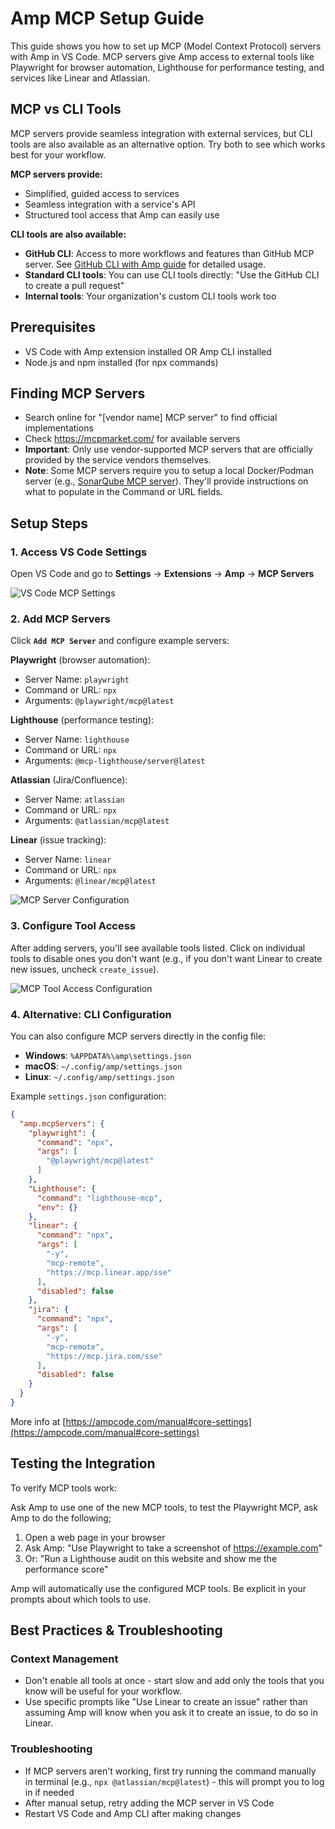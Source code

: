 # Amp MCP Setup Guide

This guide shows you how to set up MCP (Model Context Protocol) servers with Amp in VS Code. MCP servers give Amp access to external tools like Playwright for browser automation, Lighthouse for performance testing, and services like Linear and Atlassian.

## MCP vs CLI Tools

MCP servers provide seamless integration with external services, but CLI tools are also available as an alternative option. Try both to see which works best for your workflow.

**MCP servers provide:**
- Simplified, guided access to services
- Seamless integration with a service's API
- Structured tool access that Amp can easily use

**CLI tools are also available:**
- **GitHub CLI**: Access to more workflows and features than GitHub MCP server. See [GitHub CLI with Amp guide](https://ampcode.com/patterns/github-cli) for detailed usage.
- **Standard CLI tools**: You can use CLI tools directly: "Use the GitHub CLI to create a pull request"
- **Internal tools**: Your organization's custom CLI tools work too

## Prerequisites

- VS Code with Amp extension installed OR Amp CLI installed
- Node.js and npm installed (for npx commands)

## Finding MCP Servers

- Search online for "[vendor name] MCP server" to find official implementations
- Check https://mcpmarket.com/ for available servers
- **Important**: Only use vendor-supported MCP servers that are officially provided by the service vendors themselves.
- **Note**: Some MCP servers require you to setup a local Docker/Podman server (e.g., [SonarQube MCP server](https://github.com/SonarSource/sonarqube-mcp-server)). They'll provide instructions on what to populate in the Command or URL fields.

## Setup Steps

### 1. Access VS Code Settings

Open VS Code and go to **Settings** → **Extensions** → **Amp** → **MCP Servers**

![VS Code MCP Settings](../images/amp-mcp-vscode-settings.png)

### 2. Add MCP Servers

Click **`Add MCP Server`** and configure example servers:

**Playwright** (browser automation):
- Server Name: `playwright`
- Command or URL: `npx`
- Arguments: `@playwright/mcp@latest`

**Lighthouse** (performance testing):
- Server Name: `lighthouse`
- Command or URL: `npx`
- Arguments: `@mcp-lighthouse/server@latest`

**Atlassian** (Jira/Confluence):
- Server Name: `atlassian`
- Command or URL: `npx`
- Arguments: `@atlassian/mcp@latest`

**Linear** (issue tracking):
- Server Name: `linear`
- Command or URL: `npx`
- Arguments: `@linear/mcp@latest`

![MCP Server Configuration](../images/amp-mcp-server-configuration.png)

### 3. Configure Tool Access

After adding servers, you'll see available tools listed. Click on individual tools to disable ones you don't want (e.g., if you don't want Linear to create new issues, uncheck `create_issue`).

![MCP Tool Access Configuration](../images/amp-mcp-tool-access.png)

### 4. Alternative: CLI Configuration

You can also configure MCP servers directly in the config file:

- **Windows**: `%APPDATA%\amp\settings.json`
- **macOS**: `~/.config/amp/settings.json`
- **Linux**: `~/.config/amp/settings.json`

Example `settings.json` configuration:

```json
{
  "amp.mcpServers": {
    "playwright": {
      "command": "npx",
      "args": [
        "@playwright/mcp@latest"
      ]
    },
    "Lighthouse": {
      "command": "lighthouse-mcp",
      "env": {}
    },
    "linear": {
      "command": "npx",
      "args": [
        "-y",
        "mcp-remote",
        "https://mcp.linear.app/sse"
      ],
      "disabled": false
    }, 
    "jira": {
      "command": "npx",
      "args": [
        "-y",
        "mcp-remote",
        "https://mcp.jira.com/sse"
      ],
      "disabled": false
    }
  }
}
```

More info at [https://ampcode.com/manual#core-settings](https://ampcode.com/manual#core-settings)

## Testing the Integration

To verify MCP tools work:

Ask Amp to use one of the new MCP tools, to test the Playwright MCP, ask Amp to do the following;
1. Open a web page in your browser
2. Ask Amp: "Use Playwright to take a screenshot of https://example.com"
3. Or: "Run a Lighthouse audit on this website and show me the performance score"

Amp will automatically use the configured MCP tools. Be explicit in your prompts about which tools to use. 

## Best Practices & Troubleshooting

### Context Management
- Don't enable all tools at once - start slow and add only the tools that you know will be useful for your workflow. 
- Use specific prompts like "Use Linear to create an issue" rather than assuming Amp will know when you ask it to create an issue, to do so in Linear. 



### Troubleshooting
- If MCP servers aren't working, first try running the command manually in terminal (e.g., `npx @atlassian/mcp@latest`) - this will prompt you to log in if needed
- After manual setup, retry adding the MCP server in VS Code
- Restart VS Code and Amp CLI after making changes


